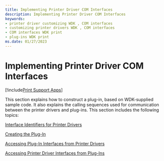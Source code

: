 ```yaml
---
title: Implementing Printer Driver COM Interfaces
description: Implementing Printer Driver COM Interfaces
keywords:
- printer driver customizing WDK , COM interfaces
- customizing printer drivers WDK , COM interfaces
- COM interfaces WDK print
- plug-ins WDK print
ms.date: 01/27/2023
---
```


# Implementing Printer Driver COM Interfaces

[!include[Print Support Apps](../includes/print-support-apps.md)]

This section explains how to construct a plug-in, based on WDK-supplied sample code. It also explains the calling sequences used for communication between the printer drivers and plug-ins. This section includes the following topics:

[Interface Identifiers for Printer Drivers](interface-identifiers-for-printer-drivers.md)

[Creating the Plug-In](creating-the-plug-in.md)

[Accessing Plug-In Interfaces from Printer Drivers](accessing-plug-in-interfaces-from-printer-drivers.md)

[Accessing Printer Driver Interfaces from Plug-Ins](accessing-printer-driver-interfaces-from-plug-ins.md)
